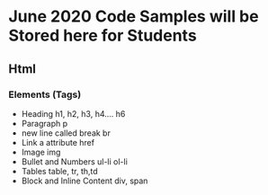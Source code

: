 # June 2020 Code Samples will be Stored here for Students

## Html 
### Elements (Tags)
- Heading  h1, h2, h3, h4.... h6
- Paragraph  p
- new line called break   br
- Link       a attribute href
- Image img
- Bullet and Numbers ul-li ol-li
- Tables table, tr, th,td
- Block and Inline Content div, span